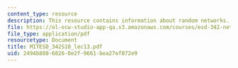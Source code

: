 ```yaml
---
content_type: resource
description: This resource contains information about random networks.
file: https://ol-ocw-studio-app-qa.s3.amazonaws.com/courses/esd-342-network-representations-of-complex-engineering-systems-spring-2010/2494b88060260e2f9661bea27ef072e9_MITESD_342S10_lec13.pdf
file_type: application/pdf
resourcetype: Document
title: MITESD_342S10_lec13.pdf
uid: 2494b880-6026-0e2f-9661-bea27ef072e9
---
```

